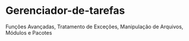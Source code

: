 # Gerenciador-de-tarefas
Funções Avançadas, Tratamento de Exceções, Manipulação de Arquivos, Módulos e Pacotes
